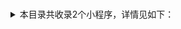 # #
<details>
<summary>
本目录共收录2个小程序，详情见如下：
</summary>

- [filter](https://github.com/zirawell/R-Store/tree/main/Rule/QuanX/Adblock/Applet/Alipay/#/filter)
- [rewrite](https://github.com/zirawell/R-Store/tree/main/Rule/QuanX/Adblock/Applet/Alipay/#/rewrite)

</details>